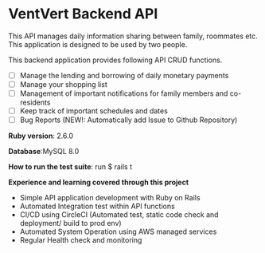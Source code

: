 
# VentVert Backend API 
This API manages daily information sharing between family, roommates etc.
This application is designed to be used by two people.

This backend application provides following API CRUD functions.

 - [ ] Manage the lending and borrowing of daily monetary payments 
 - [ ] Manage your shopping list  
 - [ ] Management of important notifications for family members and co-residents  
 - [ ] Keep track of important schedules and dates  
 - [ ] Bug Reports (NEW!: Automatically add Issue to Github Repository)

**Ruby version**:  2.6.0
  
**Database**:MySQL 8.0

**How to run the test suite**: run $ rails t

**Experience and learning covered through this project**
 - Simple API application development with Ruby on Rails
 - Automated Integration test within API functions
 - CI/CD using CircleCI (Automated test, static code check and
   deployment/ build to prod env)
 - Automated System Operation using AWS managed services 
 - Regular Health check and monitoring 
